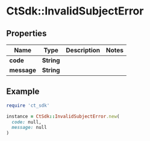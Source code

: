 # CtSdk::InvalidSubjectError

## Properties

| Name | Type | Description | Notes |
| ---- | ---- | ----------- | ----- |
| **code** | **String** |  |  |
| **message** | **String** |  |  |

## Example

```ruby
require 'ct_sdk'

instance = CtSdk::InvalidSubjectError.new(
  code: null,
  message: null
)
```

